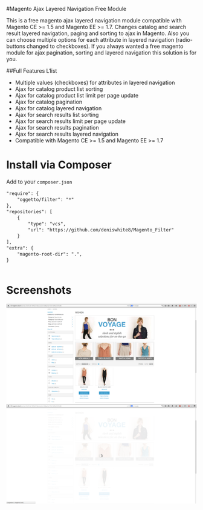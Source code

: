 #Magento Ajax Layered Navigation Free Module

This is a free magento ajax layered navigation module compatible with Magento CE >= 1.5 and Magento EE >= 1.7.
Changes catalog and search result layered navigation, paging and sorting to ajax in Magento.
Also you can choose multiple options for each attribute in layered navigation (radio-buttons changed to checkboxes).
If you always wanted a free magento module for ajax pagination, sorting and layered navigation this solution is for you.

##Full Features L1ist

* Multiple values (checkboxes) for attributes in layered navigation
* Ajax for catalog product list sorting
* Ajax for catalog product list limit per page update
* Ajax for catalog pagination
* Ajax for catalog layered navigation
* Ajax for search results list sorting
* Ajax for search results limit per page update
* Ajax for search results pagination
* Ajax for search results layered navigation
* Compatible with  Magento CE >= 1.5 and Magento EE >= 1.7

Install via Composer
=========

Add to your `composer.json`

```
"require": {
    "oggetto/filter": "*"
},
"repositories": [
    {
        "type": "vcs",
        "url": "https://github.com/deniswhite8/Magento_Filter"
    }
],
"extra": {
    "magento-root-dir": ".",
}


```

Screenshots
=========

![Oggetto Filter](https://raw.githubusercontent.com/deniswhite8/imgs/master/filter/1.png)
![Oggetto Filter](https://raw.githubusercontent.com/deniswhite8/imgs/master/filter/2.png)